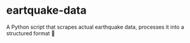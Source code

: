 # eartquake-data
A Python script that scrapes actual earthquake data, processes it into a structured format 🚀
